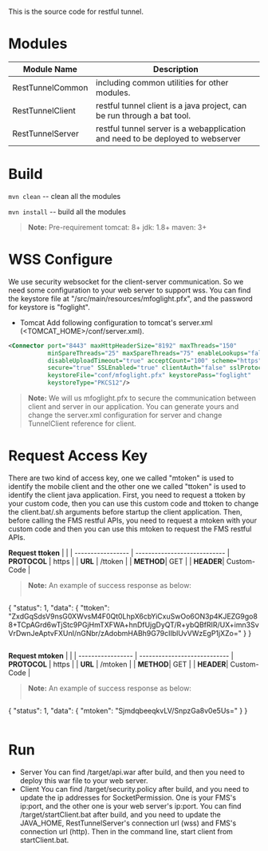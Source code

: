 This is the source code for restful tunnel. 

# Modules
| Module Name | Description |
| ------ | ------ |
| RestTunnelCommon | including common utilities for other modules. |
| RestTunnelClient | restful tunnel client is a java project, can be run through a bat tool. |
| RestTunnelServer | restful tunnel server is a webapplication and need to be deployed to webserver |

# Build
`mvn clean` -- clean all the modules

`mvn install` -- build all the modules
> **Note:**  Pre-requirement
> tomcat: 8+
> jdk: 1.8+
> maven: 3+

# WSS Configure
We use security websocket for the client-server communication. So we need some configuration to your web server to support wss. 
You can find the keystore file at "<RestTunnelClient>/src/main/resources/mfoglight.pfx", and the password for keystore is "foglight".
- Tomcat
Add following configuration to tomcat's server.xml (<TOMCAT_HOME>/conf/server.xml).
```xml
<Connector port="8443" maxHttpHeaderSize="8192" maxThreads="150" 
           minSpareThreads="25" maxSpareThreads="75" enableLookups="false" 
           disableUploadTimeout="true" acceptCount="100" scheme="https" 
           secure="true" SSLEnabled="true" clientAuth="false" sslProtocol="TLS" 
           keystoreFile="conf/mfoglight.pfx" keystorePass="foglight" 
           keystoreType="PKCS12"/>
```
> **Note:** We will us mfoglight.pfx to secure the communication between client and server in our application. You can generate yours and change the server.xml configuration for server and change TunnelClient reference for client. 

# Request Access Key
There are two kind of access key, one we called "mtoken" is used to identify the mobile client and the other one we called "ttoken" is used to identify the client java application. 
First, you need to request a ttoken by your custom code, then you can use this custom code and ttoken to change the client.bat/.sh arguments before startup the client application.
Then, before calling the FMS restful APIs, you need to request a mtoken with your custom code and then you can use this mtoken to request the FMS restful APIs.

**Request ttoken**
|                  | 		                      |
 ----------------- | ----------------------------
| **PROTOCOL** | https |
| **URL** | /ttoken |
| **METHOD**| GET |
| **HEADER**| Custom-Code |

> **Note:**  An example of success response as below:
>```json
{
    "status": 1,
    "data": {
        "ttoken": "ZxdGqSdsV9nsG0XWvsM4F0Qt0LhpX6cbYiCxuSwOo6ON3p4KJEZG9go88+TCpAGrd6wTjStc9PGjHmTXFWA+hnDfUjgDyQT/R+ybQBfRIR/UX+imn3SvVrDwnJeAptvFXUnI/nGNbr/zAdobmHABh9G79cIIblUvVWzEgP1jXZo="
    }
}
>```

**Request mtoken**
|                  | 		                      |
 ----------------- | ----------------------------
| **PROTOCOL** | https |
| **URL** | /mtoken |
| **METHOD**| GET |
| **HEADER**| Custom-Code |

> **Note:**  An example of success response as below:
> ```json
{
    "status": 1,
    "data": {
        "mtoken": "SjmdqbeeqkvLV/SnpzGa8v0e5Us="
    }
}
>```

# Run
- Server
You can find <RestTunnelServer>/target/api.war after build, and then you need to deploy this war file to your web server.  
- Client
You can find <RestTunnelClient>/target/security.policy after build, and you need to update the ip addresses for SocketPermission. One is your FMS's ip:port, and the other one is your web server's ip:port.
You can find <RestTunnelClient>/target/startClient.bat after build, and you need to update the JAVA_HOME, RestTunnelServer's connection url (wss) and FMS's connection url (http). 
Then in the command line, start client from startClient.bat.
